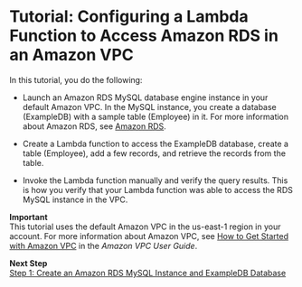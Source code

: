# Tutorial: Configuring a Lambda Function to Access Amazon RDS in an Amazon VPC<a name="vpc-rds"></a>

In this tutorial, you do the following:

+ Launch an Amazon RDS MySQL database engine instance in your default Amazon VPC\. In the MySQL instance, you create a database \(ExampleDB\) with a sample table \(Employee\) in it\. For more information about Amazon RDS, see [Amazon RDS](https://aws.amazon.com/rds)\.

+ Create a Lambda function to access the ExampleDB database, create a table \(Employee\), add a few records, and retrieve the records from the table\.

+ Invoke the Lambda function manually and verify the query results\. This is how you verify that your Lambda function was able to access the RDS MySQL instance in the VPC\.

**Important**  
This tutorial uses the default Amazon VPC in the us\-east\-1 region in your account\. For more information about Amazon VPC, see [How to Get Started with Amazon VPC](http://docs.aws.amazon.com/AmazonVPC/latest/UserGuide/VPC_Introduction.html#howto) in the *Amazon VPC User Guide*\. 

**Next Step**  
[Step 1: Create an Amazon RDS MySQL Instance and ExampleDB Database](vpc-rds-create-rds-mysql.md)